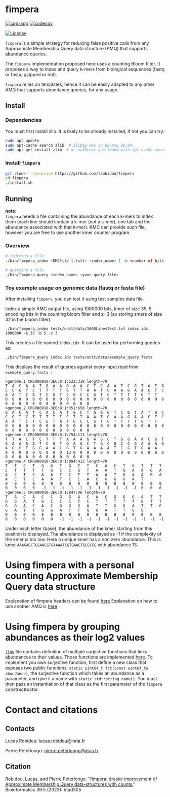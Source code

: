 # fimpera <!-- omit in toc -->

[![cpp-app](https://github.com/lrobidou/fimpera/actions/workflows/ci.yml/badge.svg)](https://github.com/lrobidou/fimpera/actions/workflows/ci.yml)
[![codecov](https://codecov.io/gh/lrobidou/fimpera/branch/master/graph/badge.svg?token=CXO15KTTYE)](https://codecov.io/gh/lrobidou/fimpera)

[![License](http://img.shields.io/:license-affero-blue.svg)](http://www.gnu.org/licenses/agpl-3.0.en.html)


`fimpera` is a simple strategy for reducing false positive calls from any Approximate Membership Query data structure (AMQ) that supports abundance queries. <!-- With no drawbacks (in particular no false positive), queries are two times faster with two orders of magnitudes less false positive calls. (TODO: check this statement) --> 

<!-- TODO image -->

The `fimpera` implementation proposed here uses a counting Bloom filter. It proposes a way to index and query k-mers from biological sequences (fastq or fasta, gzipped or not). <!-- , possibly considering only canonical Kmers). (TODO: code and check)--> <!-- or from any textual data (TODO code and check) -->

`fimpera` relies on templates, hence it can be easily adapted to any other AMQ that supports abundance queries, for any usage.

<!--## Table of content 

- [Install](#install)
  - [Dependencies](#dependencies)
  - [Install `fimpera`](#install-fimpera)
- [Running](#running)
  - [Overview](#overview)
- [Work in progress](#work-in-progress)
- [Contacts](#contacts)
- [Citation](#citation)
-->

## Install 
### Dependencies

You must first install zlib. It is likely to be already installed, if not you can try:
```bash
sudo apt update
sudo apt-cache search zlib  # zlib1g-dev on Ubuntu 20.04.
sudo apt-get install zlib  # or wathever you found with apt-cache search
```


### Install `fimpera`

```bash
git clone --recursive https://github.com/lrobidou/fimpera
cd fimpera
./install.sh
```

<!-- ## Reproduce paper results -->
<!-- TODO -->
## Running
**note:**  
`fimpera` needs a file containing the abundance of each k-mers to index them (each line should contain a k-mer (not a s-mer), one tab and the abundance associated with that k-mer). KMC can provide such file, however you are free to use another kmer counter program.
### Overview

```bash
# indexing a file
./bin/fimpera_index <KMCfile (.txt)> <index_name> [ -b <number of bits per buckets in the filter> -k <k> -z <z> --canonical ]

# querying a file
./bin/fimpera_query <index_name> <your query file>
```


### Toy example usage on genomic data (fastq or fasta file)
After installing `fimpera`, you can test it using test samples data file.

Index a simple KMC output file, using 1000000 bits, kmer of size 35, 5 encoding bits in the counting bloom filter and z=3 (so storing smers of size 32 in the bloom filter).

```
./bin/fimpera_index tests/unit/data/1000LinesTest.txt index.idx 1000000 -k 35 -b 5 -z 3
```

This creates a file named `index.idx`. It can be used for performing queries as: 

```
./bin/fimpera_query index.idx tests/unit/data/exemple_query.fasta                     
```

This displays the result of queries against every input read from `exemple_query.fasta `:

```
>genome.1 CRG080910-3E6:8:1:522:318 length=70
T  A  C  A  A  T  G  A  A  G  A  A  C  T  C  A  A  T  C  G  T  A  T  G  C  C  G  T  C  T  T  T  T  G  T  T  A  A  T  G  A  A  G  A  A  C  T  C  A  A  T  C  A  T  C  G  T  C  G  C  C  G  T  C  T  T  T  T  G  T  T  
0  0  0  0  0  0  0  0  0  0  0  0  0  0  0  0  0  0  0  0  0  0  0  0  0  0  0  0  0  0  0  0  0  0  0  0  0  
>genome.2 CRG080910-3E6:8:1:351:650 length=70
G  A  C  A  T  C  A  C  A  T  G  C  T  G  G  G  T  C  G  T  A  T  G  C  C  G  T  C  T  T  T  T  T  C  T  T  A  A  T  G  A  A  G  A  A  C  T  C  A  A  T  C  T  C  G  T  A  T  G  C  C  G  T  C  T  T  T  T  G  T  T  
0  0  0  0  0  0  0  0  0  0  0  0  0  0  0  0  0  0  0  0  0  0  0  0  0  0  0  0  0  0  0  0  0  0  0  0  0  
>genome.3 CRG080910-3E6:8:1:754:111 length=70
T  T  A  C  T  C  T  T  T  A  A  A  G  A  G  C  T  G  G  A  A  C  G  T  G  A  A  A  A  T  C  G  T  G  A  A  C  T  G  C  G  C  C  G  A  A  A  G  A  G  C  T  G  G  A  A  C  G  T  G  A  A  A  A  T  C  G  T  G  A  A  
0  0  0  0  0  0  0  0  0  13 0  0  0  0  0  0  0  0  0  0  0  0  0  0  0  0  0  0  0  0  0  0  0  0  0  0  0  
>genome.4 CRG080910-3E6:8:1:804:412 length=70
T   T   C   T   G   G   T   G   T   T   C   A   C   T   G   T   T   T   C   T   T   T   T   G   C   C   G   T   A   A   T   G   A   A   G   A   A   C   T   C   A   A   T   C   T   T   A   A   T   G   A   A   G   A   A   C   T   C   A   A   T   C   C   A   C   G   G   G   A   T   
0   0   0   0   0   0   0   0   0   0   0   0   0   0   0   0   0   0   0   0   0   0   -1  -1  -1  -1  -1  -1  -1  -1  -1  -1  -1  0   0   0   
>genome.5 CRG080910-3E6:8:1:847:96 length=70
T   A   C   A   C   C   G   G   A   C   A   C   G   G   G   A   T   T   G   G   A   T   G   C   C   C   T   C   T   T   T   T   T   G   T   T   G   G   A   C   A   C   G   G   G   A   T   T   G   G   A   T   T   G   G   A   T   T   G   G   A   T   T   G   G   A   T   T   G   G   
0   0   0   0   0   0   0   0   0   0   0   0   0   0   0   0   0   0   0   0   0   0   0   0   -1  -1  -1  -1  -1  -1  -1  -1  -1  -1  -1  -1
```

Under each letter (base), the abundance of the kmer starting from this position is displayed. The abundance is displayed as -1 if the complexity of the kmer is too low. Here a unique kmer has a non zero abundance. This is kmer `AAAGAGCTGGAACGTGAAAATCGTGAACTGCGCCG` with abundance 13.

# Using fimpera with a personal counting Approximate Membership Query data structure
Explanation of fimpera headers can be found [here](lib/include/fimpera-lib/README.md)
Explanation on how to use another AMQ is [here](lib/include/fimpera-lib/README.md#cbfhpp)


<!-- TODO -->

# Using fimpera by grouping abundances as their log2 values

[This](https://github.com/lrobidou/fimpera/blob/master/lib/include/fimpera-lib/abundanceToIdentifierStrategy.hpp) file contains definition of multiple surjective functions that links abundances to their values. Those functions are implemented [here](https://github.com/lrobidou/fimpera/blob/master/lib/src/abundanceToIdentifierStrategy.cpp). To implement you own surjective function, first define a new class that exposes two public functions: `static uint64_t fct(const uint64_t& abundance)`, the surjective function which takes an abundance as a parameter, and give it a name with `static std::string name()`. You must then pass an instantiation of that class as the first parameter of the `fimpera` constructructor. 


# Contact and citations
## Contacts

Lucas Robidou: lucas.robidou@inria.fr

Pierre Peterlongo: pierre.peterlongo@inria.fr

## Citation
Robidou, Lucas, and Pierre Peterlongo. "[fimpera: drastic improvement of Approximate Membership Query data-structures with counts.](https://academic.oup.com/bioinformatics/article/39/5/btad305/7169157)" Bioinformatics 39.5 (2023): btad305 

<!-- ## Reproduce paper results -->
<!-- TODO -->
